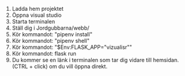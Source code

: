 1. Ladda hem projektet
2. Öppna visual studio
3. Starta terminalen
4. Ställ dig i Jordgubbarna/webb/ 
5. Kör kommandot: "pipenv install"
6. Kör kommandot: "pipenv shell"
7. Kör kommandot: "$Env:FLASK_APP="vizualisr""
8. Kör kommandot: flask run
9. Du kommer se en länk i terminalen som tar dig vidare till hemsidan. (CTRL + click) om du vill öppna direkt.

